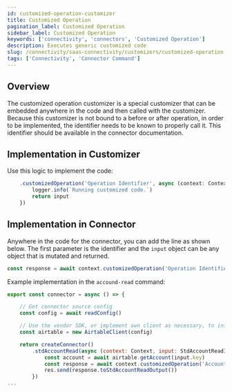 ```yaml
---
id: customized-operation-customizer
title: Customized Operation
pagination_label: Customized Operation
sidebar_label: Customized Operation
keywords: ['connectivity', 'connectors', 'Customized Operation']
description: Executes generic customized code
slug: /connectivity/saas-connectivity/customizers/customized-operation
tags: ['Connectivity', 'Connector Command']
---
```


## Overview

The customized operation customizer is a special customizer that can be embedded anywhere in the code and then called with the customizer. Because this customizer is not bound to a before or after operation, in order to be implemented, the identifier needs to be known to properly call it. This identifier should be available in the connector documentation. 

## Implementation in Customizer

Use this logic to implement the code:

```javascript
    .customizedOperation('Operation Identifier', async (context: Context, input: any) => {
        logger.info(`Running customized code.`)
        return input
    })
```

## Implementation in Connector

Anywhere in the code for the connector, you can add the line as shown below. The first parameter is the identifier and the `input` object can be any object that is mutated and returned. 

```javascript
const response = await context.customizedOperation('Operation Identifier', input);
```

Example implementation in the `accound-read` command:
```javascript
export const connector = async () => {

    // Get connector source config
    const config = await readConfig()

    // Use the vendor SDK, or implement own client as necessary, to initialize a client
    const airtable = new AirtableClient(config)

    return createConnector()
        .stdAccountRead(async (context: Context, input: StdAccountReadInput, res: Response<StdAccountReadOutput>) => {
            const account = await airtable.getAccount(input.key)
            const response = await context.customizedOperation('AccountReadCustomization', account);
            res.send(response.toStdAccountReadOutput())
        })
...
```
